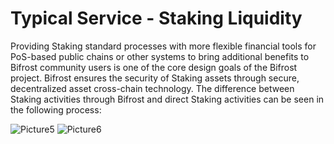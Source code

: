 # Typical Service - Staking Liquidity

Providing Staking standard processes with more flexible financial tools for PoS-based public chains or other systems to bring additional benefits to Bifrost community users is one of the core design goals of the Bifrost project. Bifrost ensures the security of Staking assets through secure, decentralized asset cross-chain technology. The difference between Staking activities through Bifrost and direct Staking activities can be seen in the following process:

<img :src="$withBase('/zh/Picture5.png')" alt="Picture5" />

<img :src="$withBase('/zh/Picture6.png')" alt="Picture6" />